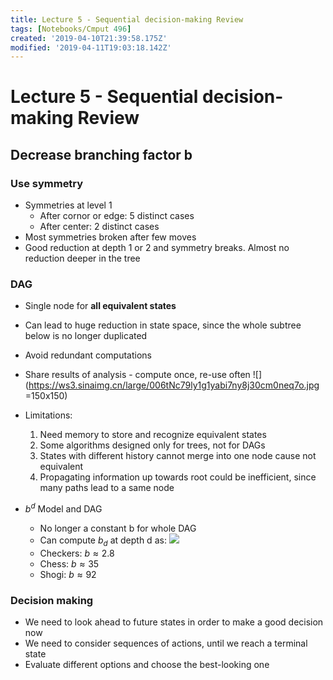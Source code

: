 ```yaml
---
title: Lecture 5 - Sequential decision-making Review
tags: [Notebooks/Cmput 496]
created: '2019-04-10T21:39:58.175Z'
modified: '2019-04-11T19:03:18.142Z'
---
```


# Lecture 5 - Sequential decision-making Review
## Decrease branching factor b
### Use symmetry
  * Symmetries at level 1
    * After cornor or edge: 5 distinct cases
    * After center: 2 distinct cases
  * Most symmetries broken after few moves
  * Good reduction at depth 1 or 2 and symmetry breaks. Almost no reduction deeper in the tree
### DAG
  * Single node for **all equivalent states**
  * Can lead to huge reduction in state space, since the whole subtree below is no longer duplicated
  * Avoid redundant computations
  * Share results of analysis - compute once, re-use often
  ![](https://ws3.sinaimg.cn/large/006tNc79ly1g1yabi7ny8j30cm0neq7o.jpg =150x150)
  * Limitations:
    1. Need memory to store and recognize equivalent states
    2. Some algorithms designed only for trees, not for DAGs
    3. States with different history cannot merge into one node cause not equivalent
    4. Propagating information up towards root could be inefficient, since many paths lead to a same node

  * $b^d$ Model and DAG
    * No longer a constant b for whole DAG
    * Can compute $b_d$ at depth d as:
    ![](https://ws1.sinaimg.cn/large/006tNc79ly1g1yb10gktuj30ic03m3yy.jpg)
    * Checkers: $b\approx2.8$
    * Chess: $b\approx35$
    * Shogi: $b\approx92$

### Decision making
  * We need to look ahead to future states in order to make a good decision now
  * We need to consider sequences of actions, until we reach a terminal state
  * Evaluate different options and choose the best-looking one
